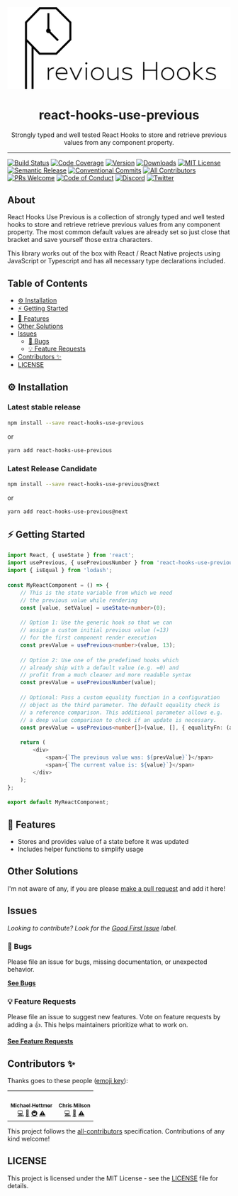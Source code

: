 <div align="center">
<img src="./logo_wide_slim.png" alt="React Hooks Use Previous Logo" />

<h1>react-hooks-use-previous</h1>

<p>Strongly typed and well tested React Hooks to store and retrieve previous values from any component property.</p>
</div>

---

[![Build Status][build-badge]][build]
[![Code Coverage][coverage-badge]][coverage]
[![Version][version-badge]][package]
[![Downloads][downloads-badge]][npmtrends]
[![MIT License][license-badge]][license]
[![Semantic Release][release-badge]][release]
[![Conventional Commits][commits-badge]][commits]
[![All Contributors](https://img.shields.io/badge/all_contributors-2-orange.svg)](#contributors-)
[![PRs Welcome][prs-badge]][prs]
[![Code of Conduct][coc-badge]][coc]
[![Discord][discord-badge]][discord]
[![Twitter][twitter-badge]][twitter]

## About

React Hooks Use Previous is a collection of strongly typed and well tested hooks to store and retrieve retrieve previous values from any component property. The most common default values are already set so just close that bracket and save yourself those extra characters.

This library works out of the box with React / React Native projects using JavaScript or Typescript and has all necessary type declarations included.

## Table of Contents

<!-- START doctoc generated TOC please keep comment here to allow auto update -->
<!-- DON'T EDIT THIS SECTION, INSTEAD RE-RUN doctoc TO UPDATE -->

- [⚙️ Installation](#️-installation)
- [⚡️ Getting Started](#️-getting-started)
- [🎯 Features](#-features)
- [Other Solutions](#other-solutions)
- [Issues](#issues)
  - [🐛 Bugs](#-bugs)
  - [💡 Feature Requests](#-feature-requests)
- [Contributors ✨](#contributors-)
- [LICENSE](#license)

<!-- END doctoc generated TOC please keep comment here to allow auto update -->

## ⚙️ Installation

### Latest stable release

```sh
npm install --save react-hooks-use-previous
```

or

```sh
yarn add react-hooks-use-previous
```

### Latest Release Candidate

```sh
npm install --save react-hooks-use-previous@next
```

or

```sh
yarn add react-hooks-use-previous@next
```

## ⚡️ Getting Started

```typescript
import React, { useState } from 'react';
import usePrevious, { usePreviousNumber } from 'react-hooks-use-previous';
import { isEqual } from 'lodash';

const MyReactComponent = () => {
    // This is the state variable from which we need
    // the previous value while rendering
    const [value, setValue] = useState<number>(0);

    // Option 1: Use the generic hook so that we can
    // assign a custom initial previous value (=13)
    // for the first component render execution
    const prevValue = usePrevious<number>(value, 13);

    // Option 2: Use one of the predefined hooks which
    // already ship with a default value (e.g. =0) and
    // profit from a much cleaner and more readable syntax
    const prevValue = usePreviousNumber(value);

    // Optional: Pass a custom equality function in a configuration
    // object as the third parameter. The default equality check is
    // a reference comparison. This additional parameter allows e.g.
    // a deep value comparison to check if an update is necessary.
    const prevValue = usePrevious<number[]>(value, [], { equalityFn: (a, b) => isEqual(a, b) });

    return (
        <div>
            <span>{`The previous value was: ${prevValue}`}</span>
            <span>{`The current value is: ${value}`}</span>
        </div>
    );
};

export default MyReactComponent;
```

## 🎯 Features

* Stores and provides value of a state before it was updated
* Includes helper functions to simplify usage

## Other Solutions

I'm not aware of any, if you are please [make a pull request][prs] and add it here!

## Issues

_Looking to contribute? Look for the [Good First Issue][good-first-issue]
label._

### 🐛 Bugs

Please file an issue for bugs, missing documentation, or unexpected behavior.

[**See Bugs**][bugs]

### 💡 Feature Requests

Please file an issue to suggest new features. Vote on feature requests by adding
a 👍. This helps maintainers prioritize what to work on.

[**See Feature Requests**][requests]

## Contributors ✨

Thanks goes to these people ([emoji key][emojis]):

<!-- ALL-CONTRIBUTORS-LIST:START - Do not remove or modify this section -->
<!-- prettier-ignore-start -->
<!-- markdownlint-disable -->
<table>
  <tr>
    <td align="center"><a href="https://michael-hettmer.de"><img src="https://avatars0.githubusercontent.com/u/13876624?v=4" width="100px;" alt=""/><br /><sub><b>Michael Hettmer</b></sub></a><br /><a href="https://github.com/MichaelHettmer/react-hooks-use-previous/commits?author=MichaelHettmer" title="Code">💻</a> <a href="https://github.com/MichaelHettmer/react-hooks-use-previous/commits?author=MichaelHettmer" title="Documentation">📖</a> <a href="#infra-MichaelHettmer" title="Infrastructure (Hosting, Build-Tools, etc)">🚇</a> <a href="https://github.com/MichaelHettmer/react-hooks-use-previous/commits?author=MichaelHettmer" title="Tests">⚠️</a></td>
    <td align="center"><a href="https://github.com/chrismilson"><img src="https://avatars2.githubusercontent.com/u/13655076?v=4" width="100px;" alt=""/><br /><sub><b>Chris Milson</b></sub></a><br /><a href="https://github.com/MichaelHettmer/react-hooks-use-previous/commits?author=chrismilson" title="Code">💻</a> <a href="https://github.com/MichaelHettmer/react-hooks-use-previous/issues?q=author%3Achrismilson" title="Bug reports">🐛</a> <a href="https://github.com/MichaelHettmer/react-hooks-use-previous/commits?author=chrismilson" title="Tests">⚠️</a></td>
  </tr>
</table>

<!-- markdownlint-enable -->
<!-- prettier-ignore-end -->
<!-- ALL-CONTRIBUTORS-LIST:END -->

This project follows the [all-contributors][all-contributors] specification.
Contributions of any kind welcome!

## LICENSE

This project is licensed under the MIT License - see the [LICENSE](LICENSE) file for details.

<!-- prettier-ignore-start -->
[npm]: https://www.npmjs.com
[node]: https://nodejs.org
[build-badge]: https://circleci.com/gh/MichaelHettmer/react-hooks-use-previous/tree/master.svg?style=shield
[build]: https://circleci.com/gh/MichaelHettmer/react-hooks-use-previous
[coverage-badge]: https://codecov.io/gh/MichaelHettmer/react-hooks-use-previous/branch/master/graph/badge.svg
[coverage]: https://codecov.io/gh/MichaelHettmer/react-hooks-use-previous
[version-badge]: https://img.shields.io/npm/v/react-hooks-use-previous.svg
[package]: https://www.npmjs.com/package/react-hooks-use-previous
[downloads-badge]: https://img.shields.io/npm/dm/react-hooks-use-previous.svg
[npmtrends]: http://www.npmtrends.com/react-hooks-use-previous
[license-badge]: https://img.shields.io/npm/l/react-hooks-use-previous.svg
[license]: https://github.com/MichaelHettmer/react-hooks-use-previous/blob/master/LICENSE
[release-badge]: https://img.shields.io/badge/%20%20%F0%9F%93%A6%F0%9F%9A%80-semantic--release-e10079.svg
[release]: https://github.com/semantic-release/semantic-release
[commits-badge]: https://img.shields.io/badge/Conventional%20Commits-1.0.0-yellow.svg
[commits]: https://conventionalcommits.org
[twitter-badge]: https://img.shields.io/twitter/follow/MichaelHettmer.svg?label=Follow%20@MichaelHettmer
[twitter]: https://twitter.com/intent/follow?screen_name=MichaelHettmer
[discord-badge]: https://img.shields.io/discord/620938362379042837
[discord]: https://discord.gg/MEpKcF3
[prs-badge]: https://img.shields.io/badge/PRs-welcome-brightgreen.svg
[prs]: http://makeapullrequest.com
[coc-badge]: https://img.shields.io/badge/code%20of-conduct-ff69b4.svg
[coc]: https://github.com/MichaelHettmer/react-hooks-use-previous/blob/master/CODE_OF_CONDUCT.md
[emojis]: https://github.com/all-contributors/all-contributors#emoji-key
[all-contributors]: https://github.com/all-contributors/all-contributors
[bugs]: https://github.com/MichaelHettmer/react-hooks-use-previous/issues?utf8=%E2%9C%93&q=is%3Aissue+is%3Aopen+sort%3Acreated-desc+label%3Abug
[requests]: https://github.com/MichaelHettmer/react-hooks-use-previous/issues?utf8=%E2%9C%93&q=is%3Aissue+is%3Aopen+sort%3Areactions-%2B1-desc+label%3Aenhancement
[good-first-issue]: https://github.com/MichaelHettmer/react-hooks-use-previous/issues?utf8=%E2%9C%93&q=is%3Aissue+is%3Aopen+sort%3Areactions-%2B1-desc+label%3Aenhancement+label%3A%22good+first+issue%22
<!-- prettier-ignore-end -->